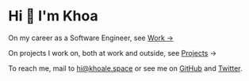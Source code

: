 # Hi 👋 I'm Khoa

<!--more-->

On my career as a Software Engineer, see [Work →](/work.md)

On projects I work on, both at work and outside, see [Projects](/projects.md) →

To reach me, mail to [hi@khoale.space](mailto:hi@khoale.space) or see me on [GitHub] and [Twitter].

[GitHub]: https://github.com/ldakhoa
[Twitter]: https://twitter.com/ldakhoa
